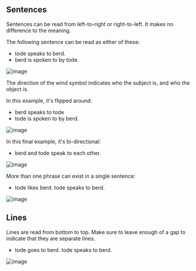 ## Sentences

Sentences can be read from left-to-right or right-to-left. It makes no difference to the meaning.

The following sentence can be read as either of these:
* tode speaks to berd.
* berd is spoken to by tode.

![image](https://github.com/TodePond/TodeTode/assets/15892272/7285d4e8-bca4-46b7-8563-2cb1b703ee5c)

The direction of the wind symbol indicates who the subject is, and who the object is.

In this example, it's flipped around:
* berd speaks to tode
* tode is spoken to by berd.

![image](https://github.com/TodePond/TodeTode/assets/15892272/70fbe351-90eb-4e00-808b-df1d33d362bc)

In this final example, it's bi-directional:
* berd and tode speak to each other.

![image](https://github.com/TodePond/TodeTode/assets/15892272/f97c3428-46ef-4e23-9f74-5b740a425750)

More than one phrase can exist in a single sentence:
* tode likes berd. tode speaks to berd.

![image](https://github.com/TodePond/TodeTode/assets/15892272/c97a090e-c2c0-4685-aba6-0773f24fe4e0)

## Lines

Lines are read from bottom to top. Make sure to leave enough of a gap to indicate that they are separate lines.

* tode goes to berd. tode speaks to berd.

![image](https://github.com/TodePond/TodeTode/assets/15892272/4340ad8d-9b48-4a5c-a5ea-aced5f2b7835)
